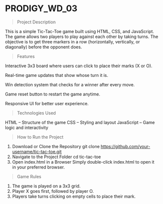 # PRODIGY_WD_03
>Project Description

This is a simple Tic-Tac-Toe game built using HTML, CSS, and JavaScript. The game allows two players to play against each other by taking turns. The objective is to get three markers in a row (horizontally, vertically, or diagonally) before the opponent does.

>Features

Interactive 3x3 board where users can click to place their marks (X or O).

Real-time game updates that show whose turn it is.

Win detection system that checks for a winner after every move.

Game reset button to restart the game anytime.

Responsive UI for better user experience.

>Technologies Used

HTML – Structure of the game
CSS – Styling and layout
JavaScript – Game logic and interactivity

>How to Run the Project

1. Download or Clone the Repository
git clone https://github.com/your-username/tic-tac-toe.git
2. Navigate to the Project Folder
cd tic-tac-toe
3. Open index.html in a Browser
Simply double-click index.html to open it in your preferred browser.

>Game Rules

1. The game is played on a 3x3 grid.
2. Player X goes first, followed by player O.
3. Players take turns clicking on empty cells to place their mark.

